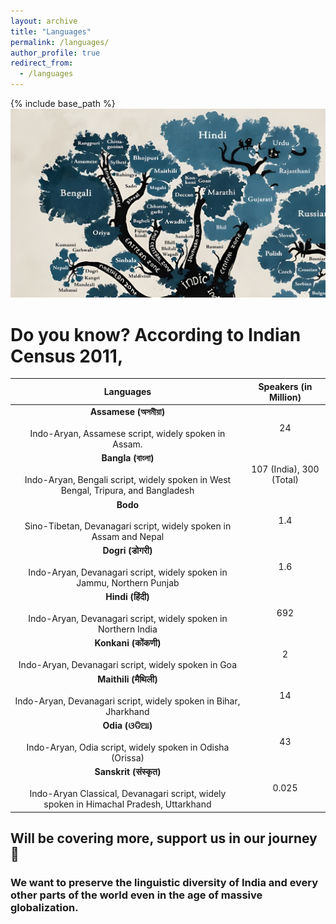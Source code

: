 ```yaml
---
layout: archive
title: "Languages"
permalink: /languages/
author_profile: true
redirect_from:
  - /languages
---
```


{% include base_path %}
<img src="../images/output-indo-aryan.jpg"/>

Do you know? According to Indian Census 2011,
===

|                                                    **Languages**                                                     | **Speakers (in Million)** |
|:--------------------------------------------------------------------------------------------------------------------:|:-------------------------:|
|                  **Assamese (অসমীয়া)**<br><br>Indo-Aryan, Assamese script, widely spoken in Assam.                   |            24             |
|     **Bangla (বাংলা)**<br><br>Indo-Aryan, Bengali script, widely spoken in West Bengal, Tripura, and Bangladesh      | 107 (India), 300 (Total)  |
|                  **Bodo**<br><br>Sino-Tibetan, Devanagari script, widely spoken in Assam and Nepal                   |            1.4            |
|           **Dogri (डोगरी)**<br><br>Indo-Aryan, Devanagari script, widely spoken in Jammu, Northern Punjab            |            1.6            |
|               **Hindi (हिंदी)**<br><br>Indo-Aryan, Devanagari script, widely spoken in Northern India                |            692            |
|                   **Konkani (कोंकणी)**<br><br>Indo-Aryan, Devanagari script, widely spoken in Goa                    |             2             |
|            **Maithili (मैथिली)**<br><br>Indo-Aryan, Devanagari script, widely spoken in Bihar, Jharkhand             |            14             |
|                   **Odia (ଓଡିଆ)**<br><br>Indo-Aryan, Odia script, widely spoken in Odisha (Orissa)                   |            43             |
| **Sanskrit (संस्कृत)**<br><br>Indo-Aryan Classical, Devanagari script, widely spoken in Himachal Pradesh, Uttarkhand |           0.025           |

## Will be covering more, support us in our journey 🙏
### We want to preserve the linguistic diversity of India and every other parts of the world even in the age of massive globalization.
